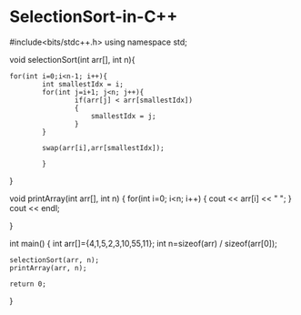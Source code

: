 # SelectionSort-in-C++
#include<bits/stdc++.h>
using namespace std;

void selectionSort(int arr[], int n){

    for(int i=0;i<n-1; i++){
            int smallestIdx = i;
            for(int j=i+1; j<n; j++){
                    if(arr[j] < arr[smallestIdx])
                    {
                        smallestIdx = j;
                    }
            }

            swap(arr[i],arr[smallestIdx]);

            }
}


void printArray(int arr[], int n) {
    for(int i=0; i<n; i++)
    {
        cout << arr[i] << " ";
    }
    cout << endl;



}



int main()
{
    int arr[]={4,1,5,2,3,10,55,11};
    int n=sizeof(arr) / sizeof(arr[0]);



    selectionSort(arr, n);
    printArray(arr, n);

    return 0;

}









































